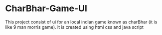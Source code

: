 # CharBhar-Game-UI
This project consist of ui for an local indian game known as charBhar (it is like 9 man morris game). it is created using html css and java script 

